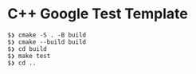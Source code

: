 # C++ Google Test Template 

```
$❯ cmake -S . -B build
$❯ cmake --build build
$❯ cd build
$❯ make test
$❯ cd ..
```